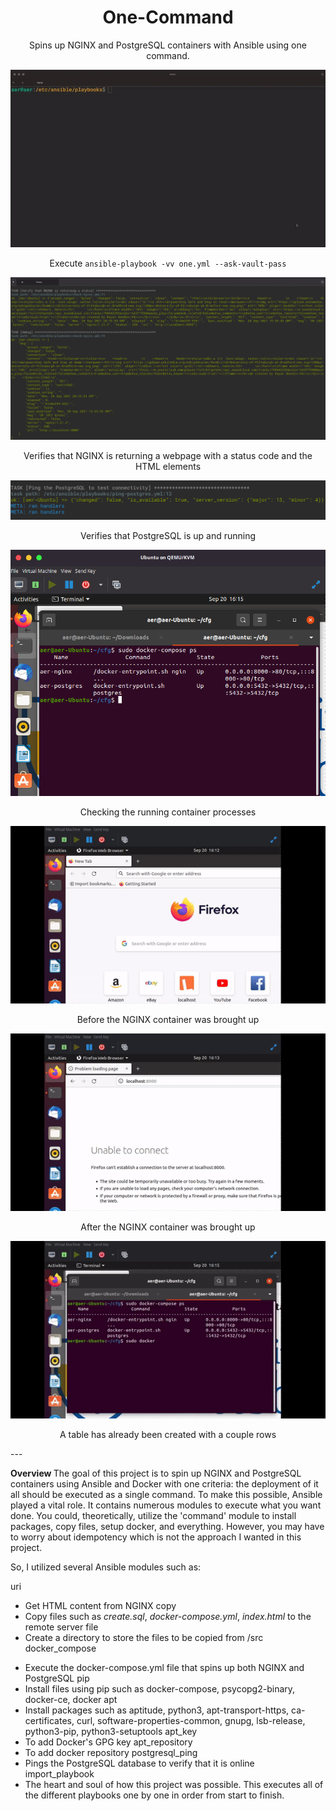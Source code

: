 # <div align="center">One-Command</div>

<div align="center">Spins up NGINX and PostgreSQL containers with Ansible using one command.</div>

<div align="center">
 
![One](https://github.com/rehtsira/One-Command/blob/main/images/one.gif)
 
 Execute `ansible-playbook -vv one.yml --ask-vault-pass`

![Nginx-check](https://github.com/rehtsira/One-Command/blob/main/images/NGINX-check.png) 
 
Verifies that NGINX is returning a webpage with a status code and the HTML elements
 
![PostgreSQL-check](https://github.com/rehtsira/One-Command/blob/main/images/PostgreSQL%20ping.png)  
 
Verifies that PostgreSQL is up and running
 
![Docker-Compose-Process](https://github.com/rehtsira/One-Command/blob/main/images/Docker-Compose%20Processes.png)
 
Checking the running container processes
 
![before-compose](https://github.com/rehtsira/One-Command/blob/main/images/before-compose.gif)
 
Before the NGINX container was brought up
 
![after-compose](https://github.com/rehtsira/One-Command/blob/main/images/after-compose.gif)
 
After the NGINX container was brought up
 
![table-check](https://github.com/rehtsira/One-Command/blob/main/images/postgres-check.gif)
 
A table has already been created with a couple rows
</div>
---

 <b> Overview </b>
 The goal of this project is to spin up NGINX and PostgreSQL containers using Ansible and Docker with one criteria: the deployment of it all should be executed as a single command. To make this possible, Ansible played a vital role. It contains numerous modules to execute what you want done. You could, theoretically, utilize the 'command' module to install packages, copy files, setup docker, and everything. However, you may have to worry about idempotency which is not the approach I wanted in this project. 
 
 So, I utilized several Ansible modules such as:
 
uri
* Get HTML content from NGINX
copy
* Copy files such as *create.sql*, *docker-compose.yml*, *index.html* to the remote server
file
* Create a directory to store the files to be copied from /src
docker_compose
 - Execute the docker-compose.yml file that spins up both NGINX and PostgreSQL
 pip
 - Install files using pip such as docker-compose, psycopg2-binary, docker-ce, docker
 apt
 - Install packages such as aptitude, python3, apt-transport-https, ca-certificates, curl, software-properties-common, gnupg, lsb-release, python3-pip, python3-setuptools
 apt_key
 - To add Docker's GPG key
 apt_repository
 - To add docker repository
 postgresql_ping
 - Pings the PostgreSQL database to verify that it is online
 import_playbook
 - The heart and soul of how this project was possible. This executes all of the different playbooks one by one in order from start to finish. 
 
 
 
